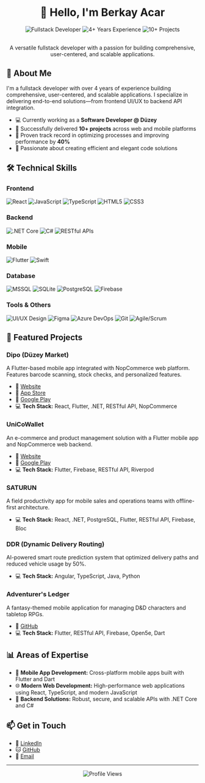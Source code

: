 # <div align="center">👋 Hello, I'm Berkay Acar</div>

<div align="center">
  <img src="https://img.shields.io/badge/Fullstack-Developer-blue?style=for-the-badge" alt="Fullstack Developer"/>
  <img src="https://img.shields.io/badge/Experience-4+_Years-green?style=for-the-badge" alt="4+ Years Experience"/>
  <img src="https://img.shields.io/badge/Projects-10+-orange?style=for-the-badge" alt="10+ Projects"/>
</div>

<br />

<div align="center">
  <p>A versatile fullstack developer with a passion for building comprehensive, user-centered, and scalable applications.</p>
</div>

## 💼 About Me

I'm a fullstack developer with over 4 years of experience building comprehensive, user-centered, and scalable applications. I specialize in delivering end-to-end solutions—from frontend UI/UX to backend API integration.

- 💻 Currently working as a **Software Developer @ Düzey**
- 🚀 Successfully delivered **10+ projects** across web and mobile platforms
- 🔧 Proven track record in optimizing processes and improving performance by **40%**
- 🌟 Passionate about creating efficient and elegant code solutions

## 🛠️ Technical Skills

### Frontend

![React](https://img.shields.io/badge/React-61DAFB?style=flat-square&logo=react&logoColor=black)
![JavaScript](https://img.shields.io/badge/JavaScript-F7DF1E?style=flat-square&logo=javascript&logoColor=black)
![TypeScript](https://img.shields.io/badge/TypeScript-3178C6?style=flat-square&logo=typescript&logoColor=white)
![HTML5](https://img.shields.io/badge/HTML5-E34F26?style=flat-square&logo=html5&logoColor=white)
![CSS3](https://img.shields.io/badge/CSS3-1572B6?style=flat-square&logo=css3&logoColor=white)

### Backend

![.NET Core](https://img.shields.io/badge/.NET_Core-512BD4?style=flat-square&logo=dotnet&logoColor=white)
![C#](https://img.shields.io/badge/C%23-239120?style=flat-square&logo=c-sharp&logoColor=white)
![RESTful APIs](https://img.shields.io/badge/RESTful_APIs-FF6C37?style=flat-square&logo=postman&logoColor=white)

### Mobile

![Flutter](https://img.shields.io/badge/Flutter-02569B?style=flat-square&logo=flutter&logoColor=white)
![Swift](https://img.shields.io/badge/Swift-FA7343?style=flat-square&logo=swift&logoColor=white)

### Database

![MSSQL](https://img.shields.io/badge/MSSQL-CC2927?style=flat-square&logo=microsoft-sql-server&logoColor=white)
![SQLite](https://img.shields.io/badge/SQLite-003B57?style=flat-square&logo=sqlite&logoColor=white)
![PostgreSQL](https://img.shields.io/badge/PostgreSQL-336791?style=flat-square&logo=postgresql&logoColor=white)
![Firebase](https://img.shields.io/badge/Firebase-FFCA28?style=flat-square&logo=firebase&logoColor=black)

### Tools & Others

![UI/UX Design](https://img.shields.io/badge/UI/UX_Design-FF61F6?style=flat-square&logo=figma&logoColor=white)
![Figma](https://img.shields.io/badge/Figma-F24E1E?style=flat-square&logo=figma&logoColor=white)
![Azure DevOps](https://img.shields.io/badge/Azure_DevOps-0078D7?style=flat-square&logo=azure-devops&logoColor=white)
![Git](https://img.shields.io/badge/Git-F05032?style=flat-square&logo=git&logoColor=white)
![Agile/Scrum](https://img.shields.io/badge/Agile/Scrum-009FDA?style=flat-square&logo=jira&logoColor=white)

## 🌟 Featured Projects

### Dipo (Düzey Market)

A Flutter-based mobile app integrated with NopCommerce web platform. Features barcode scanning, stock checks, and personalized features.

- 🔗 [Website](https://duzeymarket.com)
- 📱 [App Store](https://apps.apple.com/tr/app/d%C3%BCzey-market/id6738417631)
- 🤖 [Google Play](https://play.google.com/store/apps/details?id=com.duzey.duzey_market_mobil)
- 💻 **Tech Stack:** React, Flutter, .NET, RESTful API, NopCommerce

### UniCoWallet

An e-commerce and product management solution with a Flutter mobile app and NopCommerce web backend.

- 🔗 [Website](https://unicowallet.duzey.com.tr/)
- 🤖 [Google Play](https://play.google.com/store/apps/details?id=com.duzey.masraf&hl=en)
- 💻 **Tech Stack:** Flutter, Firebase, RESTful API, Riverpod

### SATURUN

A field productivity app for mobile sales and operations teams with offline-first architecture.

- 💻 **Tech Stack:** React, .NET, PostgreSQL, Flutter, RESTful API, Firebase, Bloc

### DDR (Dynamic Delivery Routing)

AI-powered smart route prediction system that optimized delivery paths and reduced vehicle usage by 50%.

- 💻 **Tech Stack:** Angular, TypeScript, Java, Python

### Adventurer's Ledger

A fantasy-themed mobile application for managing D&D characters and tabletop RPGs.

- 🔗 [GitHub](https://github.com/Berkawaii/AdventurersLedger/tree/main)
- 💻 **Tech Stack:** Flutter, RESTful API, Firebase, Open5e, Dart

## 📊 Areas of Expertise

- 📱 **Mobile App Development:** Cross-platform mobile apps built with Flutter and Dart
- 🌐 **Modern Web Development:** High-performance web applications using React, TypeScript, and modern JavaScript
- 🔧 **Backend Solutions:** Robust, secure, and scalable APIs with .NET Core and C#

## 📫 Get in Touch

- 💼 [LinkedIn](https://www.linkedin.com/in/im-berkay/)
- 🐱 [GitHub](https://github.com/berkawaii)
- 📧 [Email](mailto:acar.berkay@gmail.com)

---

<div align="center">
  <img src="https://komarev.com/ghpvc/?username=berkawaii&style=flat-square&color=blue" alt="Profile Views"/>
</div>
